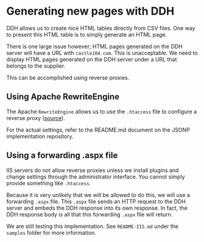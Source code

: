 # Generating new pages with DDH

DDH allows us to create nice HTML tables directly from CSV files. One way to present this HTML table is to simply generate an HTML page.

There is one large issue however; HTML pages generated on the DDH server will have a URL with `castle104.com`. This is unacceptable. We need to display HTML pages generated on the DDH server under a URL that belongs to the supplier.

This can be accomplished using reverse proxies.

## Using Apache RewriteEngine

The Apache `RewriteEngine` allows us to use the `.htaccess` file to configure a reverse proxy ([source](http://www.slicksurface.com/blog/2008-11/use-apaches-htaccess-to-accomplish-cool-and-useful-tasks)).

For the actual settings, refer to the README.md document on the JSONP implementation repository.

## Using a forwarding .aspx file

IIS servers do not allow reverse proxies unless we install plugins and change settings through the administrator interface. You cannot simply provide something like `.htaccess`.

Because it is very unlikely that we will be allowed to do this, we will use a forwarding `.aspx` file. This `.aspx` file sends an HTTP request to the DDH server and embeds the DDH response into its own response. In fact, the DDH response body is all that this forwarding `.aspx` file will return.

We are still testing this implementation. See `README-IIS.md` under the `samples` folder for more information.

